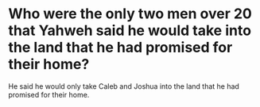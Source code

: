 # Who were the only two men over 20 that Yahweh said he would take into the land that he had promised for their home?

He said he would only take Caleb and Joshua into the land that he had promised for their home.
